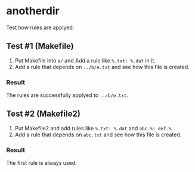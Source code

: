 anotherdir
==========

Test how rules are applyed.


Test #1 (Makefile)
------------------

1. Put Makefile into `a/` and Add a rule like `%.txt: %.dat` in it.
2. Add a rule that depends on `../b/e.txt` and see how this file is created.


### Result

The rules are successfully applyed to `../b/e.txt`.



Test #2 (Makefile2)
-------------------

1. Put Makefile2 and add rules like `%.txt: %.dat` and `abc.%: def.%`.
2. Add a rule that depends on `abc.txt` and see how this file is created.


### Result

The first rule is always used.
